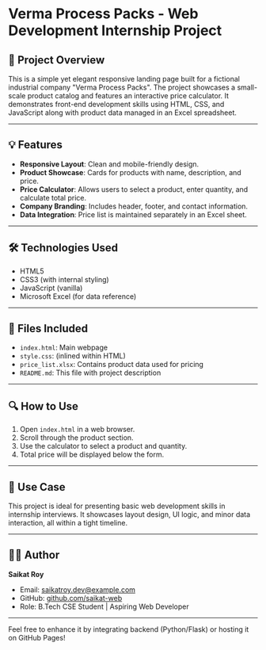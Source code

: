 # Verma Process Packs - Web Development Internship Project

## 📝 Project Overview
This is a simple yet elegant responsive landing page built for a fictional industrial company "Verma Process Packs". The project showcases a small-scale product catalog and features an interactive price calculator. It demonstrates front-end development skills using HTML, CSS, and JavaScript along with product data managed in an Excel spreadsheet.

---

## 💡 Features
- **Responsive Layout**: Clean and mobile-friendly design.
- **Product Showcase**: Cards for products with name, description, and price.
- **Price Calculator**: Allows users to select a product, enter quantity, and calculate total price.
- **Company Branding**: Includes header, footer, and contact information.
- **Data Integration**: Price list is maintained separately in an Excel sheet.

---

## 🛠️ Technologies Used
- HTML5
- CSS3 (with internal styling)
- JavaScript (vanilla)
- Microsoft Excel (for data reference)

---

## 📁 Files Included
- `index.html`: Main webpage
- `style.css`: (inlined within HTML)
- `price_list.xlsx`: Contains product data used for pricing
- `README.md`: This file with project description

---

## 🔍 How to Use
1. Open `index.html` in a web browser.
2. Scroll through the product section.
3. Use the calculator to select a product and quantity.
4. Total price will be displayed below the form.

---

## 📌 Use Case
This project is ideal for presenting basic web development skills in internship interviews. It showcases layout design, UI logic, and minor data interaction, all within a tight timeline.

---

## 🧑‍💻 Author
**Saikat Roy**
- Email: saikatroy.dev@example.com
- GitHub: [github.com/saikat-web](https://github.com/saikat-web)
- Role: B.Tech CSE Student | Aspiring Web Developer

---

Feel free to enhance it by integrating backend (Python/Flask) or hosting it on GitHub Pages!
